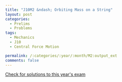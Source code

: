```yaml
---
title: "J10M2 &ndash; Orbiting Mass on a String"
layout: post
categories:
  - Prelims
  - Problems
tags:
  - Mechanics
  - J10
  - Central Force Motion

permalink: /:categories/:year/:month/M2:output_ext
comments: false
---
```

<object data="2010J2M.pdf" type="application/pdf" width="100%" height="500"></object>
<div class="message"><a href='https://princetonprelim.com/prelim/24/'>Check for solutions to this year's exam</a></div>